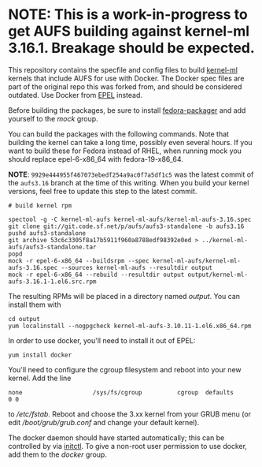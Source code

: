 NOTE: This is a work-in-progress to get AUFS building against kernel-ml 3.16.1. Breakage should be expected.
=============================================================================

This repository contains the specfile and config files to build [kernel-ml](http://elrepo.org/tiki/kernel-ml) kernels that include AUFS for use with Docker. The Docker spec files are part of the original repo this was forked from, and should be considered outdated. Use Docker from [EPEL](https://admin.fedoraproject.org/pkgdb/acls/name/docker-io) instead.

Before building the packages, be sure to install [fedora-packager](https://dl.fedoraproject.org/pub/epel/6/x86_64/repoview/fedora-packager.html) and add yourself to the _mock_ group.

You can build the packages with the following commands. Note that building the kernel can take a long time, possibly even several hours. If you want to build these for Fedora instead of RHEL, when running mock you should replace epel-6-x86\_64 with fedora-19-x86\_64. 

**NOTE**: `9929e444955f467073ebedf254a9ac0f7a5df1c5` was the latest commit of the `aufs3.16` branch at the time of this writing. When you build your kernel versions, feel free to update this step to the latest commit.

    # build kernel rpm
    
    spectool -g -C kernel-ml-aufs kernel-ml-aufs/kernel-ml-aufs-3.16.spec 
    git clone git://git.code.sf.net/p/aufs/aufs3-standalone -b aufs3.16
    pushd aufs3-standalone
    git archive 53c6c3305f8a17b5911f960a8788edf98392e0ed > ../kernel-ml-aufs/aufs3-standalone.tar
    popd
    mock -r epel-6-x86_64 --buildsrpm --spec kernel-ml-aufs/kernel-ml-aufs-3.16.spec --sources kernel-ml-aufs --resultdir output
    mock -r epel-6-x86_64 --rebuild --resultdir output output/kernel-ml-aufs-3.16.1-1.el6.src.rpm

The resulting RPMs will be placed in a directory named _output_. You can install them with

    cd output
    yum localinstall --nogpgcheck kernel-ml-aufs-3.10.11-1.el6.x86_64.rpm
In order to use docker, you'll need to install it out of EPEL:

    yum install docker
You'll need to configure the cgroup filesystem and reboot into your new kernel. Add the line

    none                    /sys/fs/cgroup          cgroup  defaults        0 0

to _/etc/fstab_. Reboot and choose the 3.xx kernel from your GRUB menu (or edit _/boot/grub/grub.conf_ and change your default kernel).

The docker daemon should have started automatically; this can be controlled by via [initctl](http://upstart.ubuntu.com/cookbook/#initctl). To give a non-root user permission to use docker, add them to the _docker_ group.
